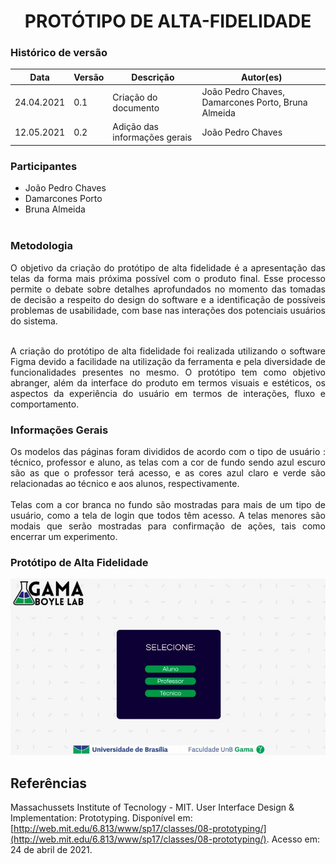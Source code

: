 # <center> PROTÓTIPO DE ALTA-FIDELIDADE


### Histórico de versão

|Data | Versão | Descrição | Autor(es)|
| -- | -- | -- | -- |
| 24.04.2021 | 0.1 | Criação do documento | João Pedro Chaves, Damarcones Porto, Bruna Almeida |
| 12.05.2021 | 0.2 | Adição das informações gerais | João Pedro Chaves |

### Participantes

* João Pedro Chaves
* Damarcones Porto
* Bruna Almeida
<br><br>

### Metodologia

<div align="justify">O objetivo da criação do protótipo de alta fidelidade é a apresentação das telas da forma mais próxima possível com o produto final. Esse processo permite o debate sobre detalhes aprofundados no momento das tomadas de decisão a respeito do design do software e a identificação de possíveis problemas de usabilidade, com base nas interações dos potenciais usuários do sistema.
<br><br>

A criação do protótipo de alta fidelidade foi realizada utilizando o software Figma devido a facilidade na utilização da ferramenta e pela diversidade de funcionalidades presentes no mesmo. O protótipo tem como objetivo abranger, além da interface do produto em termos visuais e estéticos, os aspectos da experiência do usuário em termos de interações, fluxo e comportamento.
</div>

### Informações Gerais

<div align="justify"> Os modelos das páginas foram divididos de acordo com o tipo de usuário : técnico, professor e aluno, as telas com a cor de fundo sendo azul escuro são as que o professor terá acesso, e as cores azul claro e verde são relacionadas ao técnico e aos alunos, respectivamente. 
<br><br>
Telas com a cor branca no fundo são mostradas para mais de um tipo de usuário, como a tela de login que todos têm acesso. A telas menores são modais que serão mostradas para confirmação de ações, tais como encerrar um experimento. 
</div>


### Protótipo de Alta Fidelidade

[![](../../imagens/prototipo/prototipo-alta.png)](https://www.figma.com/proto/9ZSWFd9hgAQ4QqAFEK2ids/Prot%C3%B3tipo-PI1?node-id=24%3A82&scaling=min-zoom&page-id=0%3A1)

## Referências
Massachussets Institute of Tecnology - MIT. User Interface Design & Implementation: Prototyping. Disponível em: [http://web.mit.edu/6.813/www/sp17/classes/08-prototyping/](http://web.mit.edu/6.813/www/sp17/classes/08-prototyping/). Acesso em: 24 de abril de 2021.